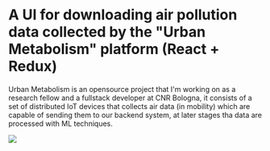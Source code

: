 # A UI for downloading air pollution data collected by the "Urban Metabolism" platform (React + Redux)
####
Urban Metabolism is an opensource project that I'm working on as a research fellow and a fullstack developer
at CNR Bologna, it consists of a set of distributed IoT devices that collects air data (in mobility)
which are capable of sending them to our backend system, at later stages tha data are processed
with ML techniques.



![](https://stefanobettinelli.github.io/img/portfolio/box-data-viewer.png)

